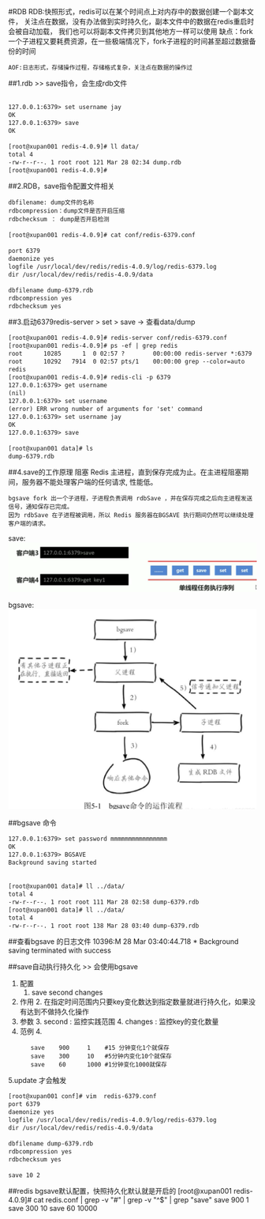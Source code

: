#RDB
    RDB:快照形式，redis可以在某个时间点上对内存中的数据创建一个副本文件， 
        关注点在数据，没有办法做到实时持久化，副本文件中的数据在redis重启时会被自动加载，
        我们也可以将副本文件拷贝到其他地方一样可以使用
        缺点：fork一个子进程又要耗费资源，在一些极端情况下，fork子进程的时间甚至超过数据备份的时间
    
    
    AOF:日志形式，存储操作过程，存储格式复杂，关注点在数据的操作过
    
##1.rdb >> save指令，会生成rdb文件
```text

127.0.0.1:6379> set username jay
OK
127.0.0.1:6379> save
OK

[root@xupan001 redis-4.0.9]# ll data/
total 4
-rw-r--r--. 1 root root 121 Mar 28 02:34 dump.rdb
[root@xupan001 redis-4.0.9]# 

```


##2.RDB，save指令配置文件相关
```text
dbfilename: dump文件的名称
rdbcompression：dump文件是否开启压缩
rdbchecksum ： dump是否开启检测

[root@xupan001 redis-4.0.9]# cat conf/redis-6379.conf 

port 6379
daemonize yes
logfile /usr/local/dev/redis/redis-4.0.9/log/redis-6379.log
dir /usr/local/dev/redis/redis-4.0.9/data

dbfilename dump-6379.rdb
rdbcompression yes
rdbchecksum yes   
```

##3.启动6379redis-server > set > save -> 查看data/dump
```text
[root@xupan001 redis-4.0.9]# redis-server conf/redis-6379.conf 
[root@xupan001 redis-4.0.9]# ps -ef | grep redis
root      10285      1  0 02:57 ?        00:00:00 redis-server *:6379
root      10292   7914  0 02:57 pts/1    00:00:00 grep --color=auto redis
[root@xupan001 redis-4.0.9]# redis-cli -p 6379
127.0.0.1:6379> get username
(nil)
127.0.0.1:6379> set username
(error) ERR wrong number of arguments for 'set' command
127.0.0.1:6379> set username jay
OK
127.0.0.1:6379> save

[root@xupan001 data]# ls
dump-6379.rdb

```


##4.save的工作原理
    阻塞 Redis 主进程，直到保存完成为止。在主进程阻塞期间，服务器不能处理客户端的任何请求, 性能低。
    

    bgsave fork 出一个子进程，子进程负责调用 rdbSave ，并在保存完成之后向主进程发送信号，通知保存已完成。
    因为 rdbSave 在子进程被调用，所以 Redis 服务器在BGSAVE 执行期间仍然可以继续处理客户端的请求。
    
save:
![docker_engine](images/save.png)


bgsave:
![docker_engine](images/BGsave.png)
    

##bgsave 命令
```text
127.0.0.1:6379> set password mmmmmmmmmmmmmmmm
OK
127.0.0.1:6379> BGSAVE
Background saving started


[root@xupan001 data]# ll ../data/
total 4
-rw-r--r--. 1 root root 111 Mar 28 02:58 dump-6379.rdb
[root@xupan001 data]# ll ../data/
total 4
-rw-r--r--. 1 root root 138 Mar 28 03:40 dump-6379.rdb

```

##查看bgsave 的日志文件
    10396:M 28 Mar 03:40:44.718 * Background saving terminated with success
    


##save自动执行持久化 >> 会使用bgsave
1) 配置 
    1. save second changes
2) 作用 
    2. 在指定时间范围内只要key变化数达到指定数量就进行持久化，如果没有达到不做持久化操作
3) 参数
    3. second : 监控实践范围
    4. changes : 监控key的变化数量
4) 范例
   4. 
   ```text
      save    900     1    #15 分钟变化1个就保存
      save    300     10   #5分钟内变化10个就保存
      save    60      1000 #1分钟变化1000就保存
   ```
   
5.update 才会触发

```text
[root@xupan001 conf]# vim  redis-6379.conf 
port 6379
daemonize yes
logfile /usr/local/dev/redis/redis-4.0.9/log/redis-6379.log
dir /usr/local/dev/redis/redis-4.0.9/data

dbfilename dump-6379.rdb
rdbcompression yes
rdbchecksum yes
 
save 10 2
```


##redis bgsave默认配置，快照持久化默认就是开启的
[root@xupan001 redis-4.0.9]# cat redis.conf | grep -v "#" | grep -v "^$" | grep "save"
save 900 1
save 300 10
save 60 10000